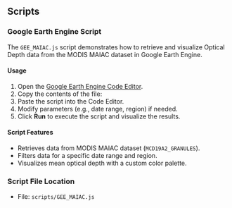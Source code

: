 ## Scripts

### Google Earth Engine Script

The `GEE_MAIAC.js` script demonstrates how to retrieve and visualize Optical Depth data from the MODIS MAIAC dataset in Google Earth Engine.

#### Usage
1. Open the [Google Earth Engine Code Editor](https://code.earthengine.google.com/).
2. Copy the contents of the file:
3. Paste the script into the Code Editor.
4. Modify parameters (e.g., date range, region) if needed.
5. Click **Run** to execute the script and visualize the results.

#### Script Features
- Retrieves data from MODIS MAIAC dataset (`MCD19A2_GRANULES`).
- Filters data for a specific date range and region.
- Visualizes mean optical depth with a custom color palette.

### Script File Location
- File: `scripts/GEE_MAIAC.js`
